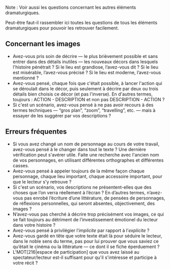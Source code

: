 <!-- Page: Check-up après l'écriture du scénario ou du manuscrit -->

Note : Voir aussi les questions concernant les autres éléments dramaturgiques.

<adminonly>Peut-être faut-il rassembler ici toutes les questions de tous les éléments dramaturgiques pour pouvoir les retrouver facilement.</adminonly>

## Concernant les images

* Avez-vous pris soin de décrire — le plus brièvement possible et sans entrer dans des détails inutiles — les nouveaux décors dans lesquels l'histoire pénétrait ? Si le lieu est grandiose, l’avez-vous dit ? Si le lieu est misérable, l’avez-vous précisé ? Si le lieu est moderne, l’avez-vous mentionné ?
* Avez-vous pensé, chaque fois que c'était possible, à lancer l'action qui se déroulait dans le décor, puis seulement à décrire par deux ou trois détails bien choisis ce décor (et pas l'inverse). En d'autres termes, toujours : ACTION - DESCRIPTION et non pas DESCRIPTION - ACTION ?
* Si c'est un scénario, avez-vous pensé à ne pas avoir recours à des termes techniques — “gros plan”, “zoom”, “travelling”, etc. — mais à essayer de les suggérer par vos descriptions ?

## Erreurs fréquentes

* Si vous avez changé un nom de personnage au cours de votre travail, avez-vous pensé à le changer dans tout le texte ? Une dernière vérification peut s'avérer utile. Faite une recherche avec l'ancien nom de vos personnages, en utilisant différentes orthographes et différentes casses.
* Avez-vous pensé à appeler toujours de la même façon chaque personnage, chaque lieu important, chaque accessoire important, pour que le lecteur s'y retrouve ?
* Si c'est un scénario, vos descriptions ne présentent-elles que des choses que l’on verra réellement à l’écran ? En d’autres termes, n’avez-vous pas enrobé l’écriture d’une littérature, de pensées de personnages, de réflexions personnelles, qui seront absentes, objectivement, des images ?
* N’avez-vous pas cherché à décrire trop précisément vos images, ce qui se fait toujours au détriment de l’investissement émotionel du lecteur dans votre histoire ?
* Avez-vous pensé à privilégier l’<em>implicite</em> par rapport à l’<em>explicite</em> ?
* Avez-vous gardé en tête que votre texte était là pour séduire le lecteur, dans le noble sens du terme, pas pour lui prouver que vous saviez ce qu’était le cinéma ou la littérature — ce dont il se fiche éperduement ?
* L'MOT[216|espace de participation] que vous avez laissé au spectateur/lecteur est-il suffisant pour qu'il s'intéresse et participe à votre récit ?

